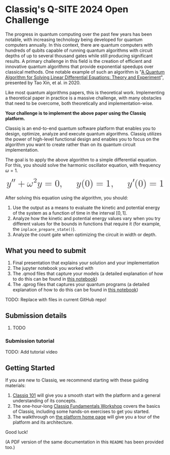 # Classiq's Q-SITE 2024 Open Challenge

The progress in quantum computing over the past few years has been notable, with increasing
technology being developed for quantum computers annually. In this context, there are quantum
computers with hundreds of qubits capable of running quantum algorithms with circuit depths of
up to several thousand gates while still producing significant results. A primary challenge in this
field is the creation of efficient and innovative quantum algorithms that provide exponential
speedups over classical methods. One notable example of such an algorithm is 
"[A Quantum Algorithm for Solving Linear Differential Equations: Theory and Experiment](https://journals.aps.org/pra/abstract/10.1103/PhysRevA.101.032307)", presented by Tao Xin, et al. in 2020.

Like most quantum algorithms papers, this is theoretical work. Implementing a theoretical paper
in practice is a massive challenge, with many obstacles that need to be overcome, both
theoretically and implementation-wise.

**Your challenge is to implement the above paper using the Classiq platform.**

Classiq is an end-to-end quantum software platform that enables you to design, optimize,
analyze and execute quantum algorithms. Classiq utilizes the power of high-level functional
design and enables you to focus on the algorithm you want to create rather than on its quantum
circuit implementation.

The goal is to apply the above algorithm to a simple differential equation. For this, you should
solve the harmonic oscillator equation, with frequency $\omega = 1$.

!["y'' + \omega^2 y = 0, \ \ \ \ y(0) = 1, \ \ \ \ y'(0) = 1"](render.png)

After solving this equation using the algorithm, you should:
1. Use the output as a means to evaluate the kinetic and potential energy of the system as
a function of time in the interval $[0, 1]$.
2. Analyze how the kinetic and potential energy values vary when you try different values
for the bounds in functions that require it (for example, the `inplace_prepare_state()`).
3. Analyze the count gate when optimizing the circuit in width or depth.

## What you need to submit
1. Final presentation that explains your solution and your implementation
2. The jupyter notebook you worked with
3. The .qmod files that capture your models (a detailed explanation of how to do this can
be found in [this notebook](https://github.com/iQuHACK/2024_Classiq/blob/main/classiq_challenge.ipynb))
4. The .qprog files that captures your quantum programs (a detailed explanation of how to
do this can be found in [this notebook](https://github.com/iQuHACK/2024_Classiq/blob/main/classiq_challenge.ipynb))

TODO: Replace with files in current GitHub repo!

## Submission details
1. TODO

### Submission tutorial

TODO: Add tutorial video

## Getting Started
If you are new to Classiq, we recommend starting with these guiding materials:
1. [Classiq 101](https://docs.classiq.io/latest/classiq_101/) will give you a smooth start with the platform and a general understanding of its concepts.
2. The one-hour-long [Classiq Fundamentals Workshop](https://www.youtube.com/watch?v=k9Lqz6r-8A4&list=PL_wGNAk5B0pXq98BJBKsbNH2Qjp1lk8dG&index=17) covers the basics of Classiq,
including some hands-on exercises to get you started.
3. The walkthrough on [the platform home page](https://platform.classiq.io/) will give you a tour of the platform and its
architecture.

Good luck!

(A PDF version of the same documentation in this `README` has been provided too.)